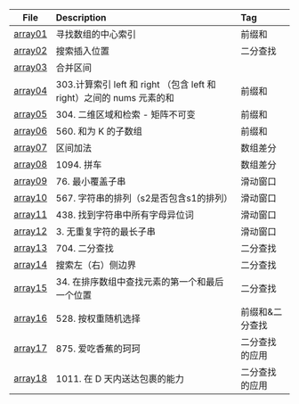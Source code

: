 | File | Description | Tag |
| :----:| :---- | :---- |
| [array01](./array01.py) | 寻找数组的中心索引 | 前缀和 |
| [array02](./array02.py) | 搜索插入位置 | 二分查找 |
| [array03](./array03.py) | 合并区间 |  |
| [array04](./array04.py) | 303.计算索引 left 和 right （包含 left 和 right）之间的 nums 元素的和 | 前缀和 |
| [array05](./array05.py) | 304. 二维区域和检索 - 矩阵不可变 | 前缀和 |
| [array06](./array06.py) | 560. 和为 K 的子数组 | 前缀和 |
| [array07](./array07.py) | 区间加法 | 数组差分 |
| [array08](./array08.py) | 1094. 拼车 | 数组差分 |
| [array09](./array09.py) | 76. 最小覆盖子串 | 滑动窗口 |
| [array10](./array10.py) | 567. 字符串的排列（s2是否包含s1的排列） | 滑动窗口 |
| [array11](./array11.py) | 438. 找到字符串中所有字母异位词 | 滑动窗口 |
| [array12](./array12.py) | 3. 无重复字符的最长子串 | 滑动窗口 |
| [array13](./array13.py) | 704. 二分查找 | 二分查找 |
| [array14](./array14.py) | 搜索左（右）侧边界 | 二分查找 |
| [array15](./array15.py) | 34. 在排序数组中查找元素的第一个和最后一个位置 | 二分查找 |
| [array16](./array16.py) | 528. 按权重随机选择 | 前缀和&二分查找 |
| [array17](./array17.py) | 875. 爱吃香蕉的珂珂 | 二分查找的应用 |
| [array18](./array18.py) | 1011. 在 D 天内送达包裹的能力 | 二分查找的应用 |








